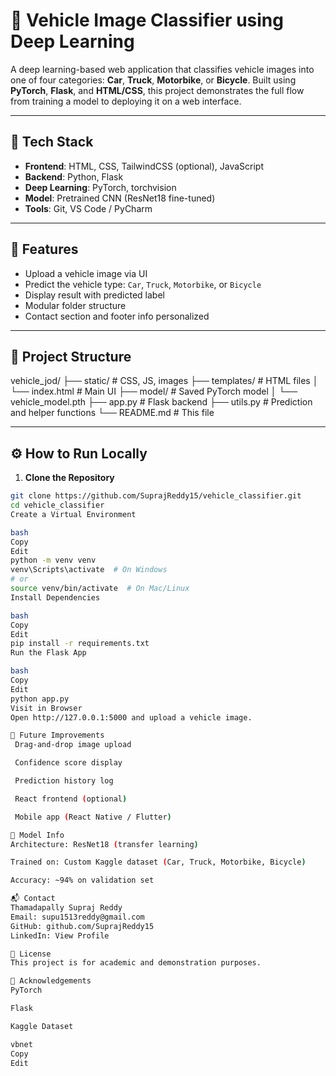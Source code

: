 # 🚗 Vehicle Image Classifier using Deep Learning

A deep learning-based web application that classifies vehicle images into one of four categories: **Car**, **Truck**, **Motorbike**, or **Bicycle**. Built using **PyTorch**, **Flask**, and **HTML/CSS**, this project demonstrates the full flow from training a model to deploying it on a web interface.

---

## 🔧 Tech Stack

- **Frontend**: HTML, CSS, TailwindCSS (optional), JavaScript
- **Backend**: Python, Flask
- **Deep Learning**: PyTorch, torchvision
- **Model**: Pretrained CNN (ResNet18 fine-tuned)
- **Tools**: Git, VS Code / PyCharm

---

## 🚀 Features

- Upload a vehicle image via UI
- Predict the vehicle type: `Car`, `Truck`, `Motorbike`, or `Bicycle`
- Display result with predicted label
- Modular folder structure
- Contact section and footer info personalized

---

## 📁 Project Structure

vehicle_jod/
├── static/ # CSS, JS, images
├── templates/ # HTML files
│ └── index.html # Main UI
├── model/ # Saved PyTorch model
│ └── vehicle_model.pth
├── app.py # Flask backend
├── utils.py # Prediction and helper functions
└── README.md # This file


---

## ⚙️ How to Run Locally

1. **Clone the Repository**  
```bash
git clone https://github.com/SuprajReddy15/vehicle_classifier.git
cd vehicle_classifier
Create a Virtual Environment

bash
Copy
Edit
python -m venv venv
venv\Scripts\activate  # On Windows
# or
source venv/bin/activate  # On Mac/Linux
Install Dependencies

bash
Copy
Edit
pip install -r requirements.txt
Run the Flask App

bash
Copy
Edit
python app.py
Visit in Browser
Open http://127.0.0.1:5000 and upload a vehicle image.

🔮 Future Improvements
 Drag-and-drop image upload

 Confidence score display

 Prediction history log

 React frontend (optional)

 Mobile app (React Native / Flutter)

🧠 Model Info
Architecture: ResNet18 (transfer learning)

Trained on: Custom Kaggle dataset (Car, Truck, Motorbike, Bicycle)

Accuracy: ~94% on validation set

📬 Contact
Thamadapally Supraj Reddy
Email: supu1513reddy@gmail.com
GitHub: github.com/SuprajReddy15
LinkedIn: View Profile

📜 License
This project is for academic and demonstration purposes.

🙏 Acknowledgements
PyTorch

Flask

Kaggle Dataset

vbnet
Copy
Edit

